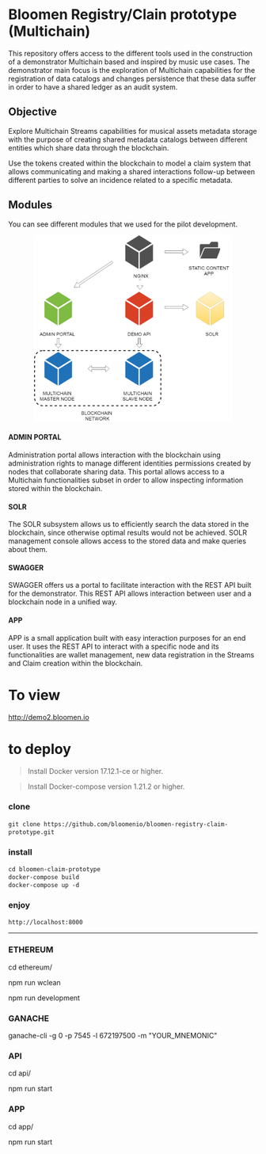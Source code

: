 # Bloomen Registry/Clain prototype (Multichain)

This repository offers access to the different tools used in the construction of a demonstrator Multichain based and inspired by music use cases. The demonstrator main focus is the exploration of Multichain capabilities for the registration of data catalogs and changes persistence that these data suffer in order to have a shared ledger as an audit system.

## Objective

Explore Multichain Streams capabilities for musical assets metadata storage with the purpose of creating shared metadata catalogs between different entities which share data through the blockchain.

Use the tokens created within the blockchain to model a claim system that allows communicating and making a shared interactions follow-up between different parties to solve an incidence related to a specific metadata.

## Modules
You can see different modules that we used for the pilot development.

<p align="center">
 <img src="./demo_diagram.png" width="400">
</p>

#### ADMIN PORTAL
Administration portal allows interaction with the blockchain using administration rights to manage different identities permissions created by nodes that collaborate sharing data. This portal allows access to a Multichain functionalities subset in order to allow inspecting information stored within the blockchain.

#### SOLR
The SOLR subsystem allows us to efficiently search the data stored in the blockchain, since otherwise optimal results would not be achieved. SOLR management console allows access to the stored data and make queries about them.

#### SWAGGER
SWAGGER offers us a portal to facilitate interaction with the REST API built for the demonstrator. This REST API allows interaction between user and a blockchain node in a unified way.

#### APP
APP is a small application built with easy interaction purposes for an end user. It uses the REST API to interact with a specific node and its functionalities are wallet management, new data registration in the Streams and Claim creation within the blockchain.

# To view
http://demo2.bloomen.io

# to deploy

> Install Docker version 17.12.1-ce or higher.

> Install Docker-compose version 1.21.2 or higher.

### clone
    git clone https://github.com/bloomenio/bloomen-registry-claim-prototype.git
### install
    cd bloomen-claim-prototype
    docker-compose build
    docker-compose up -d
### enjoy
    http://localhost:8000

		

---

### ETHEREUM

cd ethereum/

npm run wclean

npm run development

<!-- ### SOLR

virtualbox

. docker_service.sh

cd bloomen-registry-prototype/

docker-compose rm

docker-compose up nginx solr

putty

localhost 2204

tunnels:

L8000 localhost:8000

L8983 localhost:8983   -->              

### GANACHE

ganache-cli -g 0 -p 7545 -l 672197500 -m "YOUR_MNEMONIC"

### API

cd api/

npm run start

### APP

cd app/

npm run start
